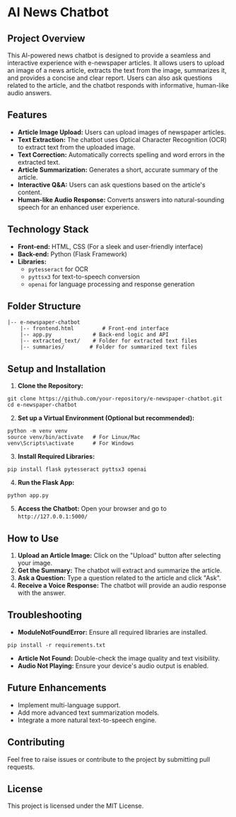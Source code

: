 # AI News Chatbot

## Project Overview
This AI-powered news chatbot is designed to provide a seamless and interactive experience with e-newspaper articles. It allows users to upload an image of a news article, extracts the text from the image, summarizes it, and provides a concise and clear report. Users can also ask questions related to the article, and the chatbot responds with informative, human-like audio answers.

## Features
- **Article Image Upload:** Users can upload images of newspaper articles.
- **Text Extraction:** The chatbot uses Optical Character Recognition (OCR) to extract text from the uploaded image.
- **Text Correction:** Automatically corrects spelling and word errors in the extracted text.
- **Article Summarization:** Generates a short, accurate summary of the article.
- **Interactive Q&A:** Users can ask questions based on the article's content.
- **Human-like Audio Response:** Converts answers into natural-sounding speech for an enhanced user experience.

## Technology Stack
- **Front-end:** HTML, CSS (For a sleek and user-friendly interface)
- **Back-end:** Python (Flask Framework)
- **Libraries:**
  - `pytesseract` for OCR
  - `pyttsx3` for text-to-speech conversion
  - `openai` for language processing and response generation

## Folder Structure
```
|-- e-newspaper-chatbot
    |-- frontend.html         # Front-end interface
    |-- app.py             # Back-end logic and API
    |-- extracted_text/    # Folder for extracted text files
    |-- summaries/        # Folder for summarized text files
```

## Setup and Installation
1. **Clone the Repository:**
```
git clone https://github.com/your-repository/e-newspaper-chatbot.git
cd e-newspaper-chatbot
```
2. **Set up a Virtual Environment (Optional but recommended):**
```
python -m venv venv
source venv/bin/activate   # For Linux/Mac
venv\Scripts\activate      # For Windows
```
3. **Install Required Libraries:**
```
pip install flask pytesseract pyttsx3 openai
```
4. **Run the Flask App:**
```
python app.py
```
5. **Access the Chatbot:**
Open your browser and go to `http://127.0.0.1:5000/`

## How to Use
1. **Upload an Article Image:** Click on the "Upload" button after selecting your image.
2. **Get the Summary:** The chatbot will extract and summarize the article.
3. **Ask a Question:** Type a question related to the article and click "Ask".
4. **Receive a Voice Response:** The chatbot will provide an audio response with the answer.

## Troubleshooting
- **ModuleNotFoundError:** Ensure all required libraries are installed.
```
pip install -r requirements.txt
```
- **Article Not Found:** Double-check the image quality and text visibility.
- **Audio Not Playing:** Ensure your device's audio output is enabled.

## Future Enhancements
- Implement multi-language support.
- Add more advanced text summarization models.
- Integrate a more natural text-to-speech engine.

## Contributing
Feel free to raise issues or contribute to the project by submitting pull requests.

## License
This project is licensed under the MIT License.

